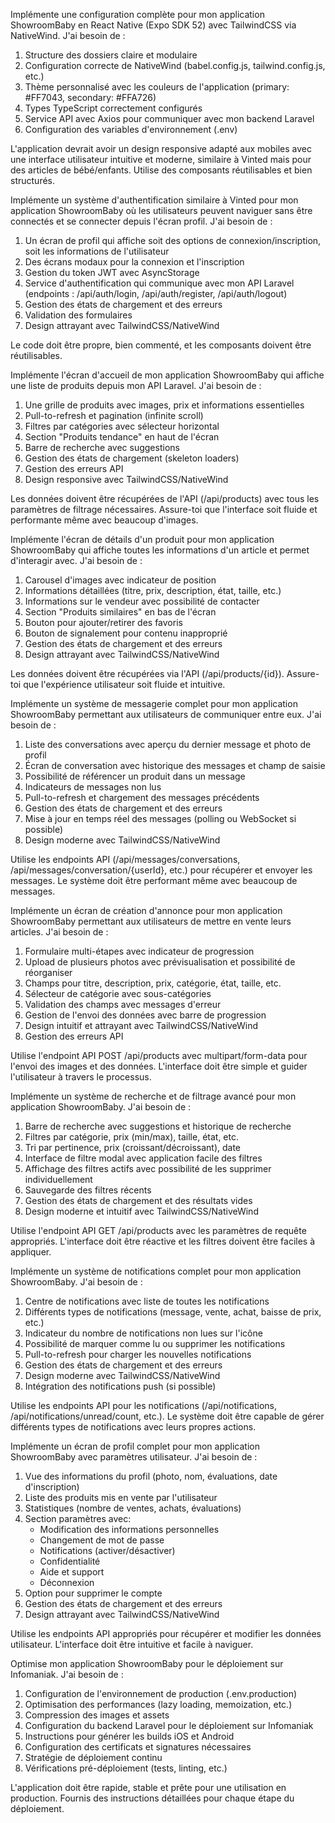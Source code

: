 Implémente une configuration complète pour mon application ShowroomBaby en React Native (Expo SDK 52) avec TailwindCSS via NativeWind. J'ai besoin de :

1. Structure des dossiers claire et modulaire
2. Configuration correcte de NativeWind (babel.config.js, tailwind.config.js, etc.)
3. Thème personnalisé avec les couleurs de l'application (primary: #FF7043, secondary: #FFA726)
4. Types TypeScript correctement configurés
5. Service API avec Axios pour communiquer avec mon backend Laravel
6. Configuration des variables d'environnement (.env)

L'application devrait avoir un design responsive adapté aux mobiles avec une interface utilisateur intuitive et moderne, similaire à Vinted mais pour des articles de bébé/enfants. Utilise des composants réutilisables et bien structurés.

Implémente un système d'authentification similaire à Vinted pour mon application ShowroomBaby où les utilisateurs peuvent naviguer sans être connectés et se connecter depuis l'écran profil. J'ai besoin de :

1. Un écran de profil qui affiche soit des options de connexion/inscription, soit les informations de l'utilisateur
2. Des écrans modaux pour la connexion et l'inscription
3. Gestion du token JWT avec AsyncStorage
4. Service d'authentification qui communique avec mon API Laravel (endpoints : /api/auth/login, /api/auth/register, /api/auth/logout)
5. Gestion des états de chargement et des erreurs
6. Validation des formulaires
7. Design attrayant avec TailwindCSS/NativeWind

Le code doit être propre, bien commenté, et les composants doivent être réutilisables.

Implémente l'écran d'accueil de mon application ShowroomBaby qui affiche une liste de produits depuis mon API Laravel. J'ai besoin de :

1. Une grille de produits avec images, prix et informations essentielles
2. Pull-to-refresh et pagination (infinite scroll)
3. Filtres par catégories avec sélecteur horizontal
4. Section "Produits tendance" en haut de l'écran
5. Barre de recherche avec suggestions
6. Gestion des états de chargement (skeleton loaders)
7. Gestion des erreurs API
8. Design responsive avec TailwindCSS/NativeWind

Les données doivent être récupérées de l'API (/api/products) avec tous les paramètres de filtrage nécessaires. Assure-toi que l'interface soit fluide et performante même avec beaucoup d'images.

Implémente l'écran de détails d'un produit pour mon application ShowroomBaby qui affiche toutes les informations d'un article et permet d'interagir avec. J'ai besoin de :

1. Carousel d'images avec indicateur de position
2. Informations détaillées (titre, prix, description, état, taille, etc.)
3. Informations sur le vendeur avec possibilité de contacter
4. Section "Produits similaires" en bas de l'écran
5. Bouton pour ajouter/retirer des favoris
6. Bouton de signalement pour contenu inapproprié
7. Gestion des états de chargement et des erreurs
8. Design attrayant avec TailwindCSS/NativeWind

Les données doivent être récupérées via l'API (/api/products/{id}). Assure-toi que l'expérience utilisateur soit fluide et intuitive.

Implémente un système de messagerie complet pour mon application ShowroomBaby permettant aux utilisateurs de communiquer entre eux. J'ai besoin de :

1. Liste des conversations avec aperçu du dernier message et photo de profil
2. Écran de conversation avec historique des messages et champ de saisie
3. Possibilité de référencer un produit dans un message
4. Indicateurs de messages non lus
5. Pull-to-refresh et chargement des messages précédents
6. Gestion des états de chargement et des erreurs
7. Mise à jour en temps réel des messages (polling ou WebSocket si possible)
8. Design moderne avec TailwindCSS/NativeWind

Utilise les endpoints API (/api/messages/conversations, /api/messages/conversation/{userId}, etc.) pour récupérer et envoyer les messages. Le système doit être performant même avec beaucoup de messages.

Implémente un écran de création d'annonce pour mon application ShowroomBaby permettant aux utilisateurs de mettre en vente leurs articles. J'ai besoin de :

1. Formulaire multi-étapes avec indicateur de progression
2. Upload de plusieurs photos avec prévisualisation et possibilité de réorganiser
3. Champs pour titre, description, prix, catégorie, état, taille, etc.
4. Sélecteur de catégorie avec sous-catégories
5. Validation des champs avec messages d'erreur
6. Gestion de l'envoi des données avec barre de progression
7. Design intuitif et attrayant avec TailwindCSS/NativeWind
8. Gestion des erreurs API

Utilise l'endpoint API POST /api/products avec multipart/form-data pour l'envoi des images et des données. L'interface doit être simple et guider l'utilisateur à travers le processus.

Implémente un système de recherche et de filtrage avancé pour mon application ShowroomBaby. J'ai besoin de :

1. Barre de recherche avec suggestions et historique de recherche
2. Filtres par catégorie, prix (min/max), taille, état, etc.
3. Tri par pertinence, prix (croissant/décroissant), date
4. Interface de filtre modal avec application facile des filtres
5. Affichage des filtres actifs avec possibilité de les supprimer individuellement
6. Sauvegarde des filtres récents
7. Gestion des états de chargement et des résultats vides
8. Design moderne et intuitif avec TailwindCSS/NativeWind

Utilise l'endpoint API GET /api/products avec les paramètres de requête appropriés. L'interface doit être réactive et les filtres doivent être faciles à appliquer.

Implémente un système de notifications complet pour mon application ShowroomBaby. J'ai besoin de :

1. Centre de notifications avec liste de toutes les notifications
2. Différents types de notifications (message, vente, achat, baisse de prix, etc.)
3. Indicateur du nombre de notifications non lues sur l'icône
4. Possibilité de marquer comme lu ou supprimer les notifications
5. Pull-to-refresh pour charger les nouvelles notifications
6. Gestion des états de chargement et des erreurs
7. Design moderne avec TailwindCSS/NativeWind
8. Intégration des notifications push (si possible)

Utilise les endpoints API pour les notifications (/api/notifications, /api/notifications/unread/count, etc.). Le système doit être capable de gérer différents types de notifications avec leurs propres actions.

Implémente un écran de profil complet pour mon application ShowroomBaby avec paramètres utilisateur. J'ai besoin de :

1. Vue des informations du profil (photo, nom, évaluations, date d'inscription)
2. Liste des produits mis en vente par l'utilisateur
3. Statistiques (nombre de ventes, achats, évaluations)
4. Section paramètres avec:
   - Modification des informations personnelles
   - Changement de mot de passe
   - Notifications (activer/désactiver)
   - Confidentialité
   - Aide et support
   - Déconnexion
5. Option pour supprimer le compte
6. Gestion des états de chargement et des erreurs
7. Design attrayant avec TailwindCSS/NativeWind

Utilise les endpoints API appropriés pour récupérer et modifier les données utilisateur. L'interface doit être intuitive et facile à naviguer.

Optimise mon application ShowroomBaby pour le déploiement sur Infomaniak. J'ai besoin de :

1. Configuration de l'environnement de production (.env.production)
2. Optimisation des performances (lazy loading, memoization, etc.)
3. Compression des images et assets
4. Configuration du backend Laravel pour le déploiement sur Infomaniak
5. Instructions pour générer les builds iOS et Android
6. Configuration des certificats et signatures nécessaires
7. Stratégie de déploiement continu
8. Vérifications pré-déploiement (tests, linting, etc.)

L'application doit être rapide, stable et prête pour une utilisation en production. Fournis des instructions détaillées pour chaque étape du déploiement.

